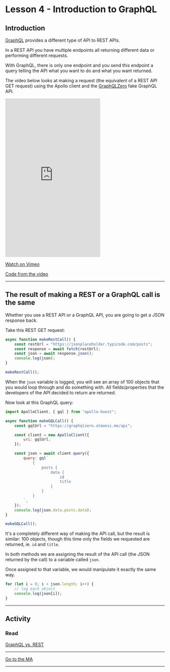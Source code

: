 # Lesson 4 - Introduction to GraphQL

## Introduction

<a href="https://graphql.org/" target="_blank">GraphQL</a> provides a different type of API to REST APIs.

In a REST API you have multiple endpoints all returning different data or performing different requests.

With GraphQL, there is only one endpoint and you send this endpoint a query telling the API what you want to do and what you want returned.

The video below looks at making a request (the equivalent of a REST API GET request) using the Apollo client and the <a href="https://graphqlzero.almansi.me/" target="_blank">GraphQLZero</a> fake GraphQL API.

<iframe src="https://player.vimeo.com/video/509843576" height="500" frameborder="0" allow="autoplay; fullscreen; picture-in-picture" allowfullscreen></iframe>

<a href="https://vimeo.com/509843576/1b63d4d0dc" target="_blank">Watch on Vimeo</a>

<a href="https://github.com/NoroffFEU/introduction-to-graphql" target="_blank">Code from the video</a>

---

## The result of making a REST or a GraphQL call is the same

Whether you use a REST API or a GraphQL API, you are going to get a JSON response back.

Take this REST GET request:

```js
async function makeRestCall() {
	const restUrl = "https://jsonplaceholder.typicode.com/posts";
	const response = await fetch(restUrl);
	const json = await response.json();
	console.log(json);
}

makeRestCall();
```

When the `json` variable is logged, you will see an array of 100 objects that you would loop through and do something with. All fields/properties that the developers of the API decided to return are returned.

Now look at this GraphQL query:

```js
import ApolloClient, { gql } from "apollo-boost";

async function makeGQLCall() {
	const gqlUrl = "https://graphqlzero.almansi.me/api";

	const client = new ApolloClient({
		uri: gqlUrl,
	});

	const json = await client.query({
		query: gql`
			{
				posts {
					data {
						id
						title
					}
				}
			}
		`,
	});
	console.log(json.data.posts.data);
}

makeGQLCall();
```

It's a completely different way of making the API call, but the result is similar: 100 objects, though this time only the fields we requested are returned, ie. `id` and `title`.

In both methods we are assigning the result of the API call (the JSON returned by the call) to a variable called `json`.

Once assigned to that variable, we would manipulate it exactly the same way.

```js
for (let i = 0; i < json.length; i++) {
	// log each object
	console.log(json[i]);
}
```

---

## Activity

### Read

<a href="https://www.apollographql.com/blog/graphql-vs-rest-5d425123e34b/" target="_blank">GraphQL vs. REST</a>

---

[Go to the MA](ma)

---
